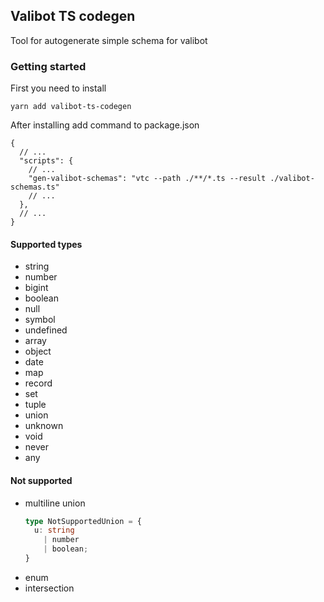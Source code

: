 ## Valibot TS codegen

Tool for autogenerate simple schema for valibot

### Getting started
First you need to install
```
yarn add valibot-ts-codegen
```

After installing add command to package.json

```json5
{
  // ...
  "scripts": {
    // ...
    "gen-valibot-schemas": "vtc --path ./**/*.ts --result ./valibot-schemas.ts"
    // ...
  },
  // ...
}
```

#### Supported types
- string
- number
- bigint
- boolean
- null
- symbol
- undefined
- array
- object
- date
- map
- record
- set
- tuple
- union
- unknown
- void
- never
- any

#### Not supported
- multiline union
  ```ts
  type NotSupportedUnion = {
    u: string 
      | number
      | boolean;
  }
  ```
- enum
- intersection